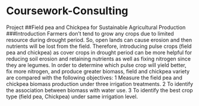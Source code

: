 # Coursework-Consulting
Project
##Field pea and Chickpea for Sustainable Agricultural Production
###Introduction
Farmers don’t tend to grow any crops due to limited resource during drought period. So, open lands can cause erosion and then nutrients will be lost from the field. Therefore, introducing pulse crops (field pea and chickpea) as cover crops in drought period can be more helpful for reducing soil erosion and retaining nutrients as well as fixing nitrogen since they are legumes. In order to determine which pulse crop will yield better, fix more nitrogen, and produce greater biomass, field and chickpea variety are compared with the following objectives:
1 Measure the field pea and chickpea biomass production under three irrigation treatments.
2 To identify the association between biomass with water use.
3 To identify the best crop type (field pea, Chickpea) under same irrigation level.
